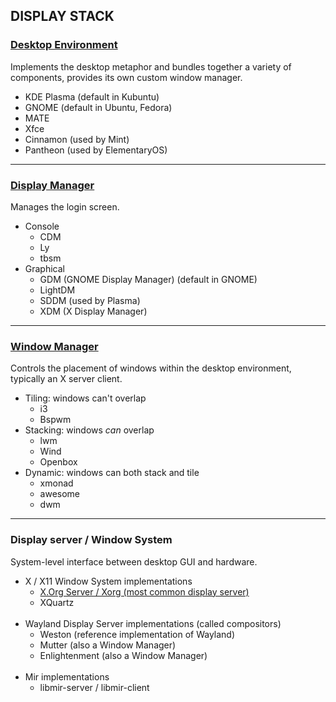 ## DISPLAY STACK

### [Desktop Environment](https://wiki.archlinux.org/index.php/Desktop_environment)

Implements the desktop metaphor and bundles together a variety of components, provides its own custom window manager.
- KDE Plasma (default in Kubuntu)
- GNOME (default in Ubuntu, Fedora)
- MATE
- Xfce
- Cinnamon (used by Mint)
- Pantheon (used by ElementaryOS)

---
### [Display Manager](https://wiki.archlinux.org/index.php/Display_manager)

Manages the login screen.
- Console
  - CDM
  - Ly
  - tbsm
- Graphical
  - GDM (GNOME Display Manager) (default in GNOME)
  - LightDM
  - SDDM (used by Plasma)
  - XDM (X Display Manager)

---
### [Window Manager](https://wiki.archlinux.org/index.php/Window_manager)

Controls the placement of windows within the desktop environment, typically an X server client.
- Tiling: windows can't overlap
  - i3
  - Bspwm
- Stacking: windows *can* overlap
  - lwm
  - Wind
  - Openbox
- Dynamic: windows can both stack and tile
  - xmonad
  - awesome
  - dwm

---
### Display server / Window System

System-level interface between desktop GUI and hardware.
- X / X11 Window System implementations
  - [X.Org Server / Xorg (most common display server)](https://wiki.archlinux.org/index.php/Xorg)
  - XQuartz
<br><br>
- Wayland Display Server implementations (called compositors)
  - Weston (reference implementation of Wayland)
  - Mutter (also a Window Manager)
  - Enlightenment (also a Window Manager)
<br><br>
- Mir implementations
  - libmir-server / libmir-client
